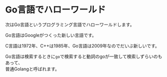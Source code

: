 # Go言語でハローワールド

次はGo言語というプログラミング言語でハローワールドします。

Go言語はGoogleがつくった新しい言語です。

C言語は1972年、C++は1985年、Go言語は2009年なのでだいぶ新しいです。

Go言語は検索するときに`go`で検索すると動詞のgoが一致して検索しずらいのもあって、  
普通Golangと呼ばれます。



